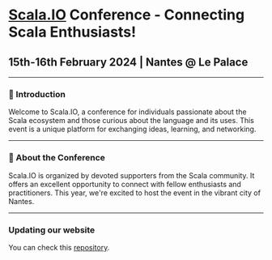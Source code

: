 # [Scala.IO](https://scala.io) Conference - Connecting Scala Enthusiasts!
## 15th-16th February 2024 | Nantes @ Le Palace



---

### 🌟 Introduction

Welcome to Scala.IO, a conference for individuals passionate about the Scala ecosystem and those curious about the language and its uses. This event is a unique platform for exchanging ideas, learning, and networking.

---

### 🚀 About the Conference

Scala.IO is organized by devoted supporters from the Scala community. It offers an excellent opportunity to connect with fellow enthusiasts and practitioners. This year, we're excited to host the event in the vibrant city of Nantes.

---

### Updating our website

You can check this [repository](https://github.com/ScalaIO/scala.io).

